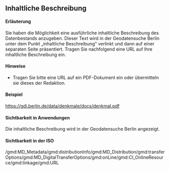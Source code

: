 ## Inhaltliche Beschreibung

#### Erläuterung
Sie haben die Möglichkeit eine ausführliche inhaltliche Beschreibung des Datenbestands anzugeben. Dieser Text wird in der Geodatensuche Berlin unter dem Punkt „inhaltliche Beschreibung“ verlinkt und dann auf einer separaten Seite präsentiert. Tragen Sie nachfolgend eine URL auf Ihre inhaltliche Beschreibung ein.

#### Hinweise
* Tragen Sie bitte eine URL auf ein PDF-Dokument ein oder übermitteln sie dieses der Redaktion.

#### Beispiel
<a href="https://gdi.berlin.de/data/denkmale/docs/denkmal.pdf" class="popup" target="_blank">https://gdi.berlin.de/data/denkmale/docs/denkmal.pdf</a>

#### Sichtbarkeit in Anwendungen
Die inhaltliche Beschreibung wird in der Geodatensuche Berlin angezeigt.

#### Sichtbarkeit in der ISO
/gmd:MD_Metadata/gmd:distributionInfo/gmd:MD_Distribution/gmd:transferOptions/gmd:MD_DigitalTransferOptions/gmd:onLine/gmd:CI_OnlineResource/gmd:linkage/gmd:URL

